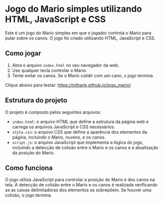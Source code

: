 # Jogo do Mario simples utilizando HTML, JavaScript e CSS

Este é um jogo do Mario simples em que o jogador controla o Mario para pular sobre os canos. O jogo foi criado utilizando HTML, JavaScript e CSS.

## Como jogar

1. Abra o arquivo `index.html` no seu navegador da web.
2. Use qualquer tecla controlar o Mario.
3. Tente evitar os canos. Se o Mario colidir com um cano, o jogo termina.

Clique abaixo para testar:
https://jothank.github.io/jogo_mario/

## Estrutura do projeto

O projeto é composto pelos seguintes arquivos:

- `index.html`: o arquivo HTML que define a estrutura da página web e carrega os arquivos JavaScript e CSS necessários.
- `style.css`: o arquivo CSS que define a aparência dos elementos da página, incluindo o Mario, nuvens, e os canos.
- `script.js`: o arquivo JavaScript que implementa a lógica do jogo, incluindo a detecção de colisão entre o Mario e os canos e a atualização da posição do Mario.

## Como funciona

O jogo utiliza JavaScript para controlar a posição do Mario e dos canos na tela. A detecção de colisão entre o Mario e os canos é realizada verificando se as caixas delimitadoras dos elementos se sobrepõem. Se houver uma colisão, o jogo termina.
